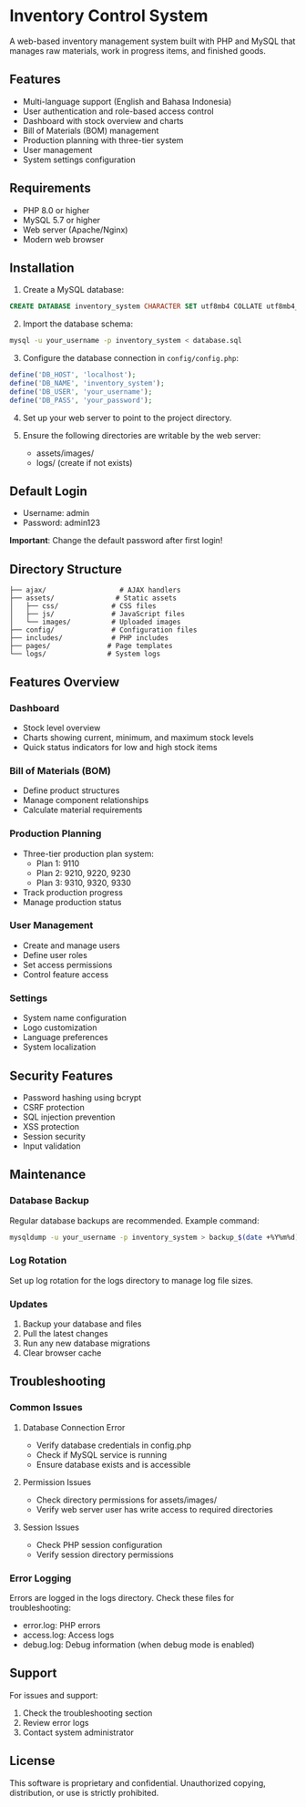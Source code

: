# Inventory Control System

A web-based inventory management system built with PHP and MySQL that manages raw materials, work in progress items, and finished goods.

## Features

- Multi-language support (English and Bahasa Indonesia)
- User authentication and role-based access control
- Dashboard with stock overview and charts
- Bill of Materials (BOM) management
- Production planning with three-tier system
- User management
- System settings configuration

## Requirements

- PHP 8.0 or higher
- MySQL 5.7 or higher
- Web server (Apache/Nginx)
- Modern web browser

## Installation

1. Create a MySQL database:
```sql
CREATE DATABASE inventory_system CHARACTER SET utf8mb4 COLLATE utf8mb4_unicode_ci;
```

2. Import the database schema:
```bash
mysql -u your_username -p inventory_system < database.sql
```

3. Configure the database connection in `config/config.php`:
```php
define('DB_HOST', 'localhost');
define('DB_NAME', 'inventory_system');
define('DB_USER', 'your_username');
define('DB_PASS', 'your_password');
```

4. Set up your web server to point to the project directory.

5. Ensure the following directories are writable by the web server:
   - assets/images/
   - logs/ (create if not exists)

## Default Login

- Username: admin
- Password: admin123

**Important**: Change the default password after first login!

## Directory Structure

```
├── ajax/                  # AJAX handlers
├── assets/               # Static assets
│   ├── css/             # CSS files
│   ├── js/              # JavaScript files
│   └── images/          # Uploaded images
├── config/              # Configuration files
├── includes/            # PHP includes
├── pages/              # Page templates
└── logs/               # System logs
```

## Features Overview

### Dashboard
- Stock level overview
- Charts showing current, minimum, and maximum stock levels
- Quick status indicators for low and high stock items

### Bill of Materials (BOM)
- Define product structures
- Manage component relationships
- Calculate material requirements

### Production Planning
- Three-tier production plan system:
  * Plan 1: 9110
  * Plan 2: 9210, 9220, 9230
  * Plan 3: 9310, 9320, 9330
- Track production progress
- Manage production status

### User Management
- Create and manage users
- Define user roles
- Set access permissions
- Control feature access

### Settings
- System name configuration
- Logo customization
- Language preferences
- System localization

## Security Features

- Password hashing using bcrypt
- CSRF protection
- SQL injection prevention
- XSS protection
- Session security
- Input validation

## Maintenance

### Database Backup
Regular database backups are recommended. Example command:
```bash
mysqldump -u your_username -p inventory_system > backup_$(date +%Y%m%d).sql
```

### Log Rotation
Set up log rotation for the logs directory to manage log file sizes.

### Updates
1. Backup your database and files
2. Pull the latest changes
3. Run any new database migrations
4. Clear browser cache

## Troubleshooting

### Common Issues

1. Database Connection Error
   - Verify database credentials in config.php
   - Check if MySQL service is running
   - Ensure database exists and is accessible

2. Permission Issues
   - Check directory permissions for assets/images/
   - Verify web server user has write access to required directories

3. Session Issues
   - Check PHP session configuration
   - Verify session directory permissions

### Error Logging

Errors are logged in the logs directory. Check these files for troubleshooting:
- error.log: PHP errors
- access.log: Access logs
- debug.log: Debug information (when debug mode is enabled)

## Support

For issues and support:
1. Check the troubleshooting section
2. Review error logs
3. Contact system administrator

## License

This software is proprietary and confidential. Unauthorized copying, distribution, or use is strictly prohibited.
